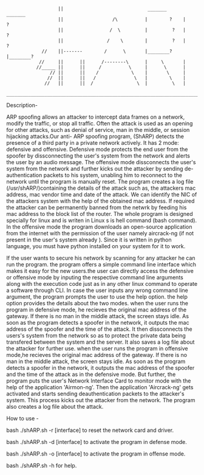 

			           ||                               _______       _______          
			           ||                  /\          |        ?    |        ?     
			           ||                 /  \         |         ?   |         ?    
			           ||                /    \        |         ?   |         ?    
			     //    ||-------        /      \       |________?    |________?     
			    //     ||      ||      /--------\      |     \       |              
			   //_____ ||      ||     /          \     |      \      |              
			        // ||      ||    /            \    |       \     |             
			       //  ||      ||   /              \   |        \    |             
			      //   ||      ||  /                \  |         \   |             
		_______________________________________________________________________________________	  		   
				       		                       
 









Description-

 
ARP spoofing allows an attacker to intercept data frames on a network, modify the traffic, or stop all traffic. Often the attack is used as an
opening for other attacks, such as denial of service, man in the middle, or session hijacking attacks.Our anti- ARP spoofing program,
(ShARP) detects the presence of a third party in a private network actively. It has 2 mode: defensive and offensive.
Defensive mode protects the end user from the spoofer by dissconnecting the user's system from the network and alerts the
user by an audio message. 
The offensive mode dissconnects the user's system from the network and further kicks out the attacker by sending de-authentication packets to his
system, unabling him to reconnect to the network until the program is manually reset. 
The program creates a log file (/usr/shARP/)containing the details of the attack such as, the attackers mac address, mac vendor time and date of 
the attack. We can identify the NIC of the attackers system with the help of the obtained mac address. If required the 
attacker can be permanently banned from the netwrk by feeding his mac address to the block list of the router.
The whole program is designed specially for linux and is writen in Linux s is hell command (bash command). In the offensive mode the program downloads
an open-source application from the internet with the permission of the user namely aircrack-ng  (if not present
in the user's system already ). Since it is written in python language, you must have python installed on your system for it to work.

If the user wants to secure his network by scanning for any attacker he can run the program. the program offers a simple command line interface
which makes it easy for the new users.the user can directly access the defensive or offensive mode by inputing the respective command line
arguments along with the execution code just as in  any other linux command to operate a software through CLI. In case the user inputs any wrong
command line argument, the program prompts the user to use the help option. the help option provides the details about the two modes. 
when the user runs the program in defensive mode, he recieves the original mac address of the gateway. If there is no man in the middle attack, the
screen stays idle. As soon as the program detects a spoofer in the network, it outputs the mac address of the spoofer and the time of the attack.
It then dissconnects the users's system from the network so as to protect the private data being transfered between the system and the server. It
also saves a log file about the attacker for further use. when the user runs the program in offensive mode,he recieves the original mac address of
the gateway. If there is no man in the middle attack, the screen stays idle. As soon as the program detects a spoofer in the network, it outputs
the mac address of the spoofer and the time of the attack as in the defensive mode. But further, the program puts the user's Network Interface Card
to monitor mode with the help of the application 'Airmon-ng'. Then the application 'Aircrack-ng' gets activated and starts sending deauthentication
packets to the attacker's system. This process kicks out the attacker from the network. The program also creates a log file about the attack.

How to use - 

bash ./shARP.sh -r [interface] to reset the network card and driver.

bash ./shARP.sh -d [interface] to activate the program in defense mode.

bash ./shARP.sh -o [interface] to activate the program in offense mode.

bash ./shARP.sh -h             for help.

